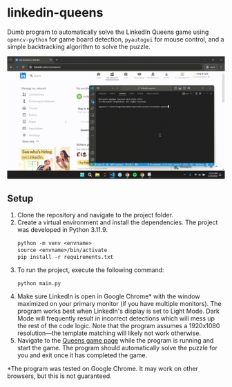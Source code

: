 # linkedin-queens

Dumb program to automatically solve the LinkedIn Queens game using `opencv-python` for game board detection, `pyautogui` for mouse control, and a simple backtracking algorithm to solve the puzzle.

![](img/demo.gif)

## Setup

1. Clone the repository and navigate to the project folder.
2. Create a virtual environment and install the dependencies. The project was developed in Python 3.11.9.
    ```
    python -m venv <envname>
    source <envname>/bin/activate
    pip install -r requirements.txt
    ```
3. To run the project, execute the following command:
    ```
    python main.py
    ```
4. Make sure LinkedIn is open in Google Chrome* with the window maximized on your primary monitor (if you have multiple monitors). The program works best when LinkedIn's display is set to Light Mode. Dark Mode will frequently result in incorrect detections which will mess up the rest of the code logic. Note that the program assumes a 1920x1080 resolution&mdash;the template matching will likely not work otherwise.
5. Navigate to the [Queens game page](https://www.linkedin.com/games/queens/) while the program is running and start the game. The program should automatically solve the puzzle for you and exit once it has completed the game.

*The program was tested on Google Chrome. It may work on other browsers, but this is not guaranteed.